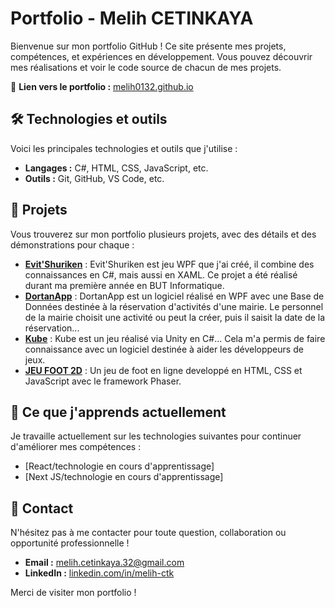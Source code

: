 # Portfolio - Melih CETINKAYA

Bienvenue sur mon portfolio GitHub ! Ce site présente mes projets, compétences, et expériences en développement. Vous pouvez découvrir mes réalisations et voir le code source de chacun de mes projets.

📍 **Lien vers le portfolio :** [melih0132.github.io](https://melih0132.github.io/)

## 🛠️ Technologies et outils

Voici les principales technologies et outils que j'utilise :

- **Langages :** C#, HTML, CSS, JavaScript, etc.
- **Outils :** Git, GitHub, VS Code, etc.

## 📂 Projets

Vous trouverez sur mon portfolio plusieurs projets, avec des détails et des démonstrations pour chaque :

- **[Evit'Shuriken](https://github.com/melih0132/PROJETS/tree/main/EVIT_SHURIKEN)** : Evit'Shuriken est jeu WPF que j'ai créé, il combine des connaissances en C#, mais aussi en XAML. Ce projet a été réalisé durant ma première année en BUT Informatique.
- **[DortanApp](https://github.com/melih0132/PROJETS/tree/main/DORTANAPP)** : DortanApp est un logiciel réalisé en WPF avec une Base de Données destinée à la réservation d'activités d'une mairie. Le personnel de la mairie choisit une activité ou peut la créer, puis il saisit la date de la réservation...
- **[Kube](https://github.com/melih0132/PROJETS/tree/main/KUBE)** : Kube est un jeu réalisé via Unity en C#... Cela m'a permis de faire connaissance avec un logiciel destinée à aider les développeurs de jeux.
- **[JEU FOOT 2D](https://github.com/melih0132/PROJETS/tree/main/JEU_FOOT_2D)** : Un jeu de foot en ligne developpé en HTML, CSS et JavaScript avec le framework Phaser.

## 🌱 Ce que j'apprends actuellement

Je travaille actuellement sur les technologies suivantes pour continuer d'améliorer mes compétences :

- [React/technologie en cours d'apprentissage]
- [Next JS/technologie en cours d'apprentissage]

## 🚀 Contact

N'hésitez pas à me contacter pour toute question, collaboration ou opportunité professionnelle !

- **Email :** [melih.cetinkaya.32@gmail.com](melih.cetinkaya.32@gmail.com)
- **LinkedIn :** [linkedin.com/in/melih-ctk](https://www.linkedin.com/in/melih-ctk/)

Merci de visiter mon portfolio !
